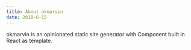 ```yaml
---
title: About okmarvin
date: 2018-6-15
---
```


okmarvin is an opinionated static site generator with Component built in React as template.